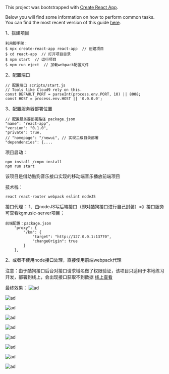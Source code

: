 This project was bootstrapped with [Create React App](https://github.com/facebook/create-react-app).

Below you will find some information on how to perform common tasks.<br>
You can find the most recent version of this guide [here](https://github.com/facebook/create-react-app/blob/master/packages/react-scripts/template/README.md).

1、搭建项目

    利用脚手架：
    $ npx create-react-app react-app  // 创建项目
    $ cd react-app  // 打开项目目录
    $ npm start  // 运行项目
    $ npm run eject  // 加载webpack配置文件

2、配置端口

    // 配置端口 scripts/start.js
    // Tools like Cloud9 rely on this.
    const DEFAULT_PORT = parseInt(process.env.PORT, 10) || 8008;
    const HOST = process.env.HOST || '0.0.0.0';   

3、配置服务器部署位置

    // 配置服务器部署路径 package.json
    "name": "react-app",
    "version": "0.1.0",
    "private": true,
    // "homepage": "/newui", // 实现二级目录部署
    "dependencies": {....

项目启动：

  	npm install /cnpm install
  	npm run start

该项目是借助酷狗音乐接口实现的移动端音乐播放前端项目

技术栈：

 	react react-router webpack eslint nodeJS

接口代理：
1、由nodeJS写后端接口（即对酷狗接口进行自己封装）=》接口服务可查看kgmusic-server项目；
	
	前端配置：package.json
     	"proxy": {
           	"/km": {
          		"target": "http://127.0.0.1:13770",
         	 	"changeOrigin": true
        	}
      	},
	
 2、或者不使用node接口处理，直接使用前端webpack代理
 
 
 注意：由于酷狗接口后台对接口请求域名做了权限验证，该项目只适用于本地练习开发，部署到线上，会出现接口获取不到数据 [线上查看](http://m.mugongxu.com/)
 
 最终效果：
![ad](https://github.com/mugongxu/kgmusic/blob/master/20190306105013.jpg)

![ad](https://github.com/mugongxu/kgmusic/blob/master/20190306105043.jpg)

![ad](https://github.com/mugongxu/kgmusic/blob/master/20190306105056.jpg)

![ad](https://github.com/mugongxu/kgmusic/blob/master/20190306105109.jpg)

![ad](https://github.com/mugongxu/kgmusic/blob/master/20190306105150.jpg)

![ad](https://github.com/mugongxu/kgmusic/blob/master/20190306105204.jpg)

![ad](https://github.com/mugongxu/kgmusic/blob/master/20190306105223.jpg)

![ad](https://github.com/mugongxu/kgmusic/blob/master/20190306105230.jpg)

![ad](https://github.com/mugongxu/kgmusic/blob/master/20190306105239.jpg)
